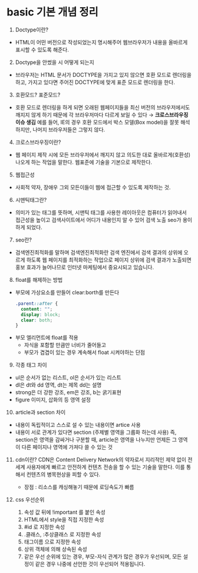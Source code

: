 # basic 기본 개념 정리

1. Doctype이란?

- HTML이 어떤 버전으로 작성되었는지 명시해주어 웹브라우저가 내용을 올바르게 표시할 수 있도록 해준다.

2. Doctype을 안썼을 시 어떻게 되는지

- 브라우저는 HTML 문서가 DOCTYPE을 가지고 있지 않으면 호환 모드로 렌더링을 하고, 가지고 있다면 주어진 DOCTYPE에 맞게 표준 모드로 렌더링을 한다.

3. 호환모드? 표준모드?

- 호환 모드로 렌더링을 하게 되면 오래된 웹페이지들을 최신 버전의 브라우저에서도 깨지지 않게 하기 때문에 각 브라우저마다 다르게 보일 수 있다 → **크로스브라우징 이슈 생김** 예를 들어, IE의 경우 호환 모드에서 박스 모델(Box model)을 잘못 해석하지만, 나머지 브라우저들은 그렇지 않다.

4. 크로스브라우징이란?

- 웹 페이지 제작 시에 모든 브라우저에서 깨지지 않고 의도한 대로 올바르게(호환성) 나오게 하는 작업을 말한다. 웹표준에 기술을 기본으로 제작한다.

5. 웹접근성

- 사회적 약자, 장애우 그외 모든이들이 웹에 접근할 수 있도록 제작하는 것.

6. 시맨틱태그란?

- 의미가 있는 태그를 뜻하며, 시맨틱 태그를 사용한 레이아웃은 컴퓨터가 읽어내서 접근성을 높이고 검색사이트에서 어디가 내용인지 알 수 있어 검색 노출 seo가 용이하게 되었다.

7. seo란?

- 검색엔진최적화를 말하며 검색엔진최적화란 검색 엔진에서 검색 결과의 상위에 오르게 하도록 웹 페이지를 최적화하는 작업으로 페이지 상위에 검색 결과가 노출되면 홍보 효과가 늘어나므로 인터넷 마케팅에서 중요시되고 있습니다.

8. float를 해제하는 방법

- 부모에 가상요소를 만들어 clear:borth를 만든다
  ```css
  .parent::after {
    content: "";
    display: block;
    clear: both;
  }
  ```
- 부모 엘리먼트에 float를 적용
  - 자식을 포함할 만큼만 너비가 줄어들고
  - 부모가 겹겹이 있는 경우 계속해서 float 시켜야하는 단점

9. 각종 태그 차이

- ul은 순서가 없는 리스트, ol은 순서가 있는 리스트
- dl은 dt와 dd 영역, dt는 제목 dd는 설명
- strong은 더 강한 강조, em은 강조, b는 굵기표현
- figure 이미지, 삽화의 등 영역 설정

10. article과 section 차이

- 내용이 독립적이고 스스로 설 수 있는 내용이면 artice 사용
- 내용이 서로 관계가 있다면 section (주제별 영역을 그룹화 하는데 사용)
  즉, section은 영역을 감싸거나 구분할 때, article은 영역을 나누지만 언제든 그 영역이 다른 페이지나 영역에 가져다 쓸 수 있는 것

11. cdn이란?
    CDN은 Content Delivery Network의 약자로서 지리적인 제약 없이 전 세계 사용자에게 빠르고 안전하게 컨텐츠 전송을 할 수 있는 기술을 말한다. 이를 통해서 컨텐츠의 병목현상을 피할 수 있다.

    - 장점 : 리소스를 캐싱해놓기 때문에 로딩속도가 빠름

12. css 우선순위
    1. 속성 값 뒤에 !important 를 붙인 속성
    2. HTML에서 style을 직접 지정한 속성
    3. #id 로 지정한 속성
    4. .클래스, :추상클래스 로 지정한 속성
    5. 태그이름 으로 지정한 속성
    6. 상위 객체에 의해 상속된 속성
    7. 같은 우선 순위에 있는 경우, 부모-자식 관계가 많은 경우가 우선되며, 모든 설정이 같은 경우 나중에 선언한 것이 우선되어 적용됩니다.
